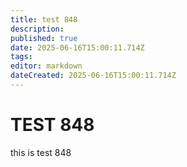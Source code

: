 ```yaml
---
title: test 848
description: 
published: true
date: 2025-06-16T15:00:11.714Z
tags: 
editor: markdown
dateCreated: 2025-06-16T15:00:11.714Z
---
```


# TEST 848
this is test 848
